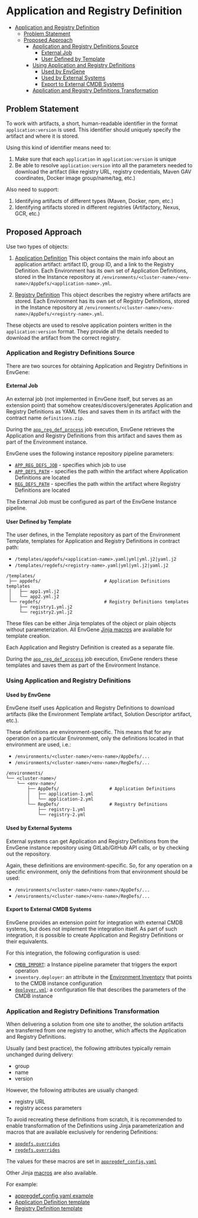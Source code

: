# Application and Registry Definition

- [Application and Registry Definition](#application-and-registry-definition)
  - [Problem Statement](#problem-statement)
  - [Proposed Approach](#proposed-approach)
    - [Application and Registry Definitions Source](#application-and-registry-definitions-source)
      - [External Job](#external-job)
      - [User Defined by Template](#user-defined-by-template)
    - [Using Application and Registry Definitions](#using-application-and-registry-definitions)
      - [Used by EnvGene](#used-by-envgene)
      - [Used by External Systems](#used-by-external-systems)
      - [Export to External CMDB Systems](#export-to-external-cmdb-systems)
    - [Application and Registry Definitions Transformation](#application-and-registry-definitions-transformation)

## Problem Statement

To work with artifacts, a short, human-readable identifier in the format `application:version` is used. This identifier should uniquely specify the artifact and where it is stored.

Using this kind of identifier means need to:

1. Make sure that each `application` in `application:version` is unique
2. Be able to resolve `application:version` into all the parameters needed to download the artifact (like registry URL, registry credentials, Maven GAV coordinates, Docker image group/name/tag, etc.)

Also need to support:

1. Identifying artifacts of different types (Maven, Docker, npm, etc.)
2. Identifying artifacts stored in different registries (Artifactory, Nexus, GCR, etc.)

## Proposed Approach

Use two types of objects:

1. [Application Definition](/docs/envgene-objects.md#application-definition)
   This object contains the main info about an application artifact: artifact ID, group ID, and a link to the Registry Definition.
   Each Environment has its own set of Application Definitions, stored in the Instance repository at `/environments/<cluster-name>/<env-name>/AppDefs/<application-name>.yml`.

2. [Registry Definition](/docs/envgene-objects.md#registry-definition)
   This object describes the registry where artifacts are stored.
   Each Environment has its own set of Registry Definitions, stored in the Instance repository at `/environments/<cluster-name>/<env-name>/AppDefs/<registry-name>.yml`.

These objects are used to resolve application pointers written in the `application:version` format. They provide all the details needed to download the artifact from the correct registry.

### Application and Registry Definitions Source

There are two sources for obtaining Application and Registry Definitions in EnvGene:

#### External Job

An external job (not implemented in EnvGene itself, but serves as an extension point) that somehow creates/discovers/generates Application and Registry Definitions as YAML files and saves them in its artifact with the contract name `definitions.zip`.

During the [`app_reg_def_process`](/docs/envgene-pipelines.md#instance-pipeline) job execution, EnvGene retrieves the Application and Registry Definitions from this artifact and saves them as part of the Environment instance.

EnvGene uses the following instance repository pipeline parameters:

- [`APP_REG_DEFS_JOB`](/docs/instance-pipeline-parameters.md#app_reg_defs_job) - specifies which job to use
- [`APP_DEFS_PATH`](/docs/instance-pipeline-parameters.md#app_defs_path) - specifies the path within the artifact where Application Definitions are located
- [`REG_DEFS_PATH`](/docs/instance-pipeline-parameters.md#reg_defs_path) - specifies the path within the artifact where Registry Definitions are located

The External Job must be configured as part of the EnvGene Instance pipeline.

#### User Defined by Template

The user defines, in the Template repository as part of the Environment Template, templates for Application and Registry Definitions in contract path:

- `/templates/appdefs/<application-name>.yaml|yml|yml.j2|yaml.j2`
- `/templates/regdefs/<registry-name>.yaml|yml|yml.j2|yaml.j2`

```text
/templates/
 ├── appdefs/                        # Application Definitions templates
 │   ├── app1.yml.j2
 │   └── app2.yml.j2
 └── regdefs/                        # Registry Definitions templates
     ├── registry1.yml.j2
     └── registry2.yml.j2
```

These files can be either Jinja templates of the object or plain objects without parameterization. All EnvGene [Jinja macros](/docs/template-macros.md#jinja-macros) are available for template creation.

Each Application and Registry Definition is created as a separate file.

During the [`app_reg_def_process`](/docs/envgene-pipelines.md#instance-pipeline) job execution, EnvGene renders these templates and saves them as part of the Environment Instance.

### Using Application and Registry Definitions

#### Used by EnvGene

EnvGene itself uses Application and Registry Definitions to download artifacts (like the Environment Template artifact, Solution Descriptor artifact, etc.).

These definitions are environment-specific. This means that for any operation on a particular Environment, only the definitions located in that environment are used, i.e.:

- `/environments/<cluster-name>/<env-name>/AppDefs/...`
- `/environments/<cluster-name>/<env-name>/RegDefs/...`

```text
/environments/
└── <cluster-name>/
    └── <env-name>/
        ├── AppDefs/                   # Application Definitions
        │   ├── application-1.yml
        │   └── application-2.yml
        └── RegDefs/                   # Registry Definitions
            ├── registry-1.yml
            └── registry-2.yml
```

#### Used by External Systems

External systems can get Application and Registry Definitions from the EnvGene instance repository using GitLab/GitHub API calls, or by checking out the repository.

Again, these definitions are environment-specific. So, for any operation on a specific environment, only the definitions from that environment should be used:

- `/environments/<cluster-name>/<env-name>/AppDefs/...`
- `/environments/<cluster-name>/<env-name>/RegDefs/...`

#### Export to External CMDB Systems

EnvGene provides an extension point for integration with external CMDB systems, but does not implement the integration itself. As part of such integration, it is possible to create Application and Registry Definitions or their equivalents.

For this integration, the following configuration is used:

- [`CMDB_IMPORT`](/docs/instance-pipeline-parameters.md#cmdb_import): a Instance pipeline parameter that triggers the export operation
- `inventory.deployer`: an attribute in the [Environment Inventory](/docs/envgene-configs.md#env_definitionyml) that points to the CMDB instance configuration
- [`deployer.yml`](/docs/envgene-configs.md#deployeryml): a configuration file that describes the parameters of the CMDB instance

### Application and Registry Definitions Transformation

When delivering a solution from one site to another, the solution artifacts are transferred from one registry to another, which affects the Application and Registry Definitions.

Usually (and best practice), the following attributes typically remain unchanged during delivery:

- group
- name
- version

However, the following attributes are usually changed:

- registry URL
- registry access parameters

To avoid recreating these definitions from scratch, it is recommended to enable transformation of the Definitions using Jinja parameterization and macros that are available exclusively for rendering Definitions:

- [`appdefs.overrides`](/docs/template-macros.md#appdefsoverrides)
- [`regdefs.overrides`](/docs/template-macros.md#regdefsoverrides)

The values for these macros are set in [`appregdef_config.yaml`](/docs/envgene-configs.md#appregdef_configyaml)

Other Jinja [macros](/docs/template-macros.md#jinja-macros) are also available.

For example:

- [appregdef_config.yaml example](/test_data/configuration/appregdef_config.yaml)
- [Application Definition template](/test_data/test_templates/appdefs/application-1.yaml.j2)
- [Registry Definition template](/test_data/test_templates/regdefs/registry-1.yaml.j2)
